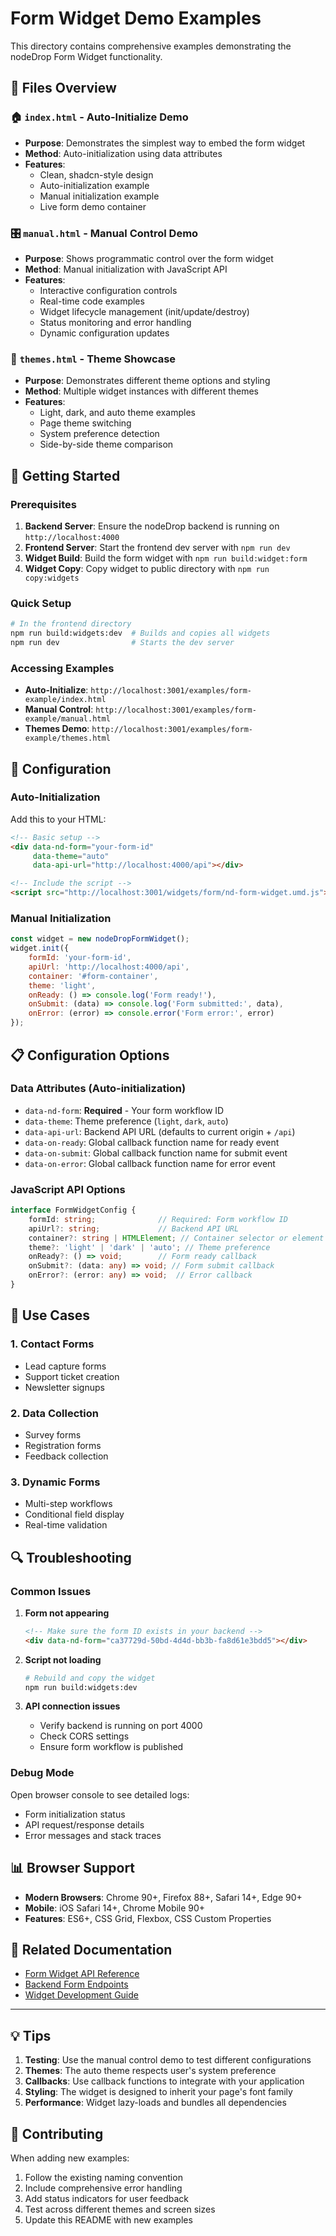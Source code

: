 # Form Widget Demo Examples

This directory contains comprehensive examples demonstrating the nodeDrop Form Widget functionality.

## 📁 Files Overview

### 🏠 `index.html` - Auto-Initialize Demo
- **Purpose**: Demonstrates the simplest way to embed the form widget
- **Method**: Auto-initialization using data attributes
- **Features**:
  - Clean, shadcn-style design
  - Auto-initialization example
  - Manual initialization example
  - Live form demo container

### 🎛️ `manual.html` - Manual Control Demo
- **Purpose**: Shows programmatic control over the form widget
- **Method**: Manual initialization with JavaScript API
- **Features**:
  - Interactive configuration controls
  - Real-time code examples
  - Widget lifecycle management (init/update/destroy)
  - Status monitoring and error handling
  - Dynamic configuration updates

### 🎨 `themes.html` - Theme Showcase
- **Purpose**: Demonstrates different theme options and styling
- **Method**: Multiple widget instances with different themes
- **Features**:
  - Light, dark, and auto theme examples
  - Page theme switching
  - System preference detection
  - Side-by-side theme comparison

## 🚀 Getting Started

### Prerequisites
1. **Backend Server**: Ensure the nodeDrop backend is running on `http://localhost:4000`
2. **Frontend Server**: Start the frontend dev server with `npm run dev`
3. **Widget Build**: Build the form widget with `npm run build:widget:form`
4. **Widget Copy**: Copy widget to public directory with `npm run copy:widgets`

### Quick Setup
```bash
# In the frontend directory
npm run build:widgets:dev  # Builds and copies all widgets
npm run dev                # Starts the dev server
```

### Accessing Examples
- **Auto-Initialize**: `http://localhost:3001/examples/form-example/index.html`
- **Manual Control**: `http://localhost:3001/examples/form-example/manual.html`
- **Themes Demo**: `http://localhost:3001/examples/form-example/themes.html`

## 🔧 Configuration

### Auto-Initialization
Add this to your HTML:
```html
<!-- Basic setup -->
<div data-nd-form="your-form-id" 
     data-theme="auto"
     data-api-url="http://localhost:4000/api"></div>

<!-- Include the script -->
<script src="http://localhost:3001/widgets/form/nd-form-widget.umd.js"></script>
```

### Manual Initialization
```javascript
const widget = new nodeDropFormWidget();
widget.init({
    formId: 'your-form-id',
    apiUrl: 'http://localhost:4000/api',
    container: '#form-container',
    theme: 'light',
    onReady: () => console.log('Form ready!'),
    onSubmit: (data) => console.log('Form submitted:', data),
    onError: (error) => console.error('Form error:', error)
});
```

## 📋 Configuration Options

### Data Attributes (Auto-initialization)
- `data-nd-form`: **Required** - Your form workflow ID
- `data-theme`: Theme preference (`light`, `dark`, `auto`)
- `data-api-url`: Backend API URL (defaults to current origin + `/api`)
- `data-on-ready`: Global callback function name for ready event
- `data-on-submit`: Global callback function name for submit event
- `data-on-error`: Global callback function name for error event

### JavaScript API Options
```typescript
interface FormWidgetConfig {
    formId: string;              // Required: Form workflow ID
    apiUrl?: string;             // Backend API URL
    container?: string | HTMLElement; // Container selector or element
    theme?: 'light' | 'dark' | 'auto'; // Theme preference
    onReady?: () => void;        // Form ready callback
    onSubmit?: (data: any) => void; // Form submit callback
    onError?: (error: any) => void;  // Error callback
}
```

## 🎯 Use Cases

### 1. **Contact Forms**
- Lead capture forms
- Support ticket creation
- Newsletter signups

### 2. **Data Collection**
- Survey forms
- Registration forms
- Feedback collection

### 3. **Dynamic Forms**
- Multi-step workflows
- Conditional field display
- Real-time validation

## 🔍 Troubleshooting

### Common Issues

1. **Form not appearing**
   ```html
   <!-- Make sure the form ID exists in your backend -->
   <div data-nd-form="ca37729d-50bd-4d4d-bb3b-fa8d61e3bdd5"></div>
   ```

2. **Script not loading**
   ```bash
   # Rebuild and copy the widget
   npm run build:widgets:dev
   ```

3. **API connection issues**
   - Verify backend is running on port 4000
   - Check CORS settings
   - Ensure form workflow is published

### Debug Mode
Open browser console to see detailed logs:
- Form initialization status
- API request/response details
- Error messages and stack traces

## 📊 Browser Support

- **Modern Browsers**: Chrome 90+, Firefox 88+, Safari 14+, Edge 90+
- **Mobile**: iOS Safari 14+, Chrome Mobile 90+
- **Features**: ES6+, CSS Grid, Flexbox, CSS Custom Properties

## 🔗 Related Documentation

- [Form Widget API Reference](../../src/widgets/form/README.md)
- [Backend Form Endpoints](../../../backend/src/routes/public-forms.ts)
- [Widget Development Guide](../../docs/widget-development.md)

---

## 💡 Tips

1. **Testing**: Use the manual control demo to test different configurations
2. **Themes**: The auto theme respects user's system preference
3. **Callbacks**: Use callback functions to integrate with your application
4. **Styling**: The widget is designed to inherit your page's font family
5. **Performance**: Widget lazy-loads and bundles all dependencies

## 🤝 Contributing

When adding new examples:
1. Follow the existing naming convention
2. Include comprehensive error handling
3. Add status indicators for user feedback
4. Test across different themes and screen sizes
5. Update this README with new examples